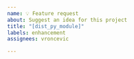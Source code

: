```yaml
---
name: 💡 Feature request
about: Suggest an idea for this project
title: "[dist_py_module]"
labels: enhancement
assignees: vroncevic

---
```



